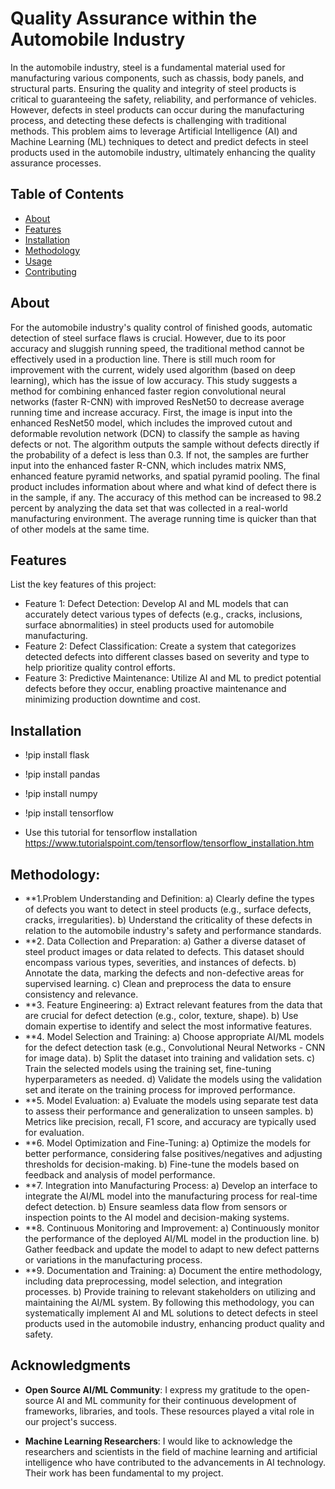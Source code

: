 # Quality Assurance within the Automobile Industry
In the automobile industry, steel is a fundamental material used for manufacturing various components, such as chassis, body panels, and structural parts. Ensuring the quality and integrity of steel products is critical to guaranteeing the safety, reliability, and performance of vehicles. However, defects in steel products can occur during the manufacturing process, and detecting these defects is challenging with traditional methods. This problem aims to leverage Artificial Intelligence (AI) and Machine Learning (ML) techniques to detect and predict defects in steel products used in the automobile industry, ultimately enhancing the quality assurance processes.

## Table of Contents

- [About](#about)
- [Features](#features)
- [Installation](#installation)
- [Methodology](#Methodology)
- [Usage](#usage)
- [Contributing](#contributing)

## About
For the automobile industry's quality control of finished goods, automatic detection of steel surface flaws is crucial. However, due to its poor accuracy and sluggish running speed, the traditional method cannot be effectively used in a production line. There is still much room for improvement with the current, widely used algorithm (based on deep learning), which has the issue of low accuracy. This study suggests a method for combining enhanced faster region convolutional neural networks (faster R-CNN) with improved ResNet50 to decrease average running time and increase accuracy. First, the image is input into the enhanced ResNet50 model, which includes the improved cutout and deformable revolution network (DCN) to classify the sample as having defects or not. The algorithm outputs the sample without defects directly if the probability of a defect is less than 0.3. If not, the samples are further input into the enhanced faster R-CNN, which includes matrix NMS, enhanced feature pyramid networks, and spatial pyramid pooling. The final product includes information about where and what kind of defect there is in the sample, if any. The accuracy of this method can be increased to 98.2 percent by analyzing the data set that was collected in a real-world manufacturing environment. The average running time is quicker than that of other models at the same time.

## Features

List the key features of this project:
- Feature 1: Defect Detection: Develop AI and ML models that can accurately detect various types of defects (e.g., cracks, inclusions, surface abnormalities) in steel products used for automobile manufacturing.
- Feature 2: Defect Classification: Create a system that categorizes detected defects into different classes based on severity and type to help prioritize quality control efforts.
- Feature 3: Predictive Maintenance: Utilize AI and ML to predict potential defects before they occur, enabling proactive maintenance and minimizing production downtime and cost.

## Installation
- !pip install flask
- !pip install pandas
- !pip install numpy
- !pip install tensorflow  

- Use this tutorial for tensorflow  installation https://www.tutorialspoint.com/tensorflow/tensorflow_installation.htm

## Methodology:
- **1.Problem Understanding and Definition: 
a)	Clearly define the types of defects you want to detect in steel products (e.g., surface defects, cracks, irregularities).
b)	Understand the criticality of these defects in relation to the automobile industry's safety and performance standards.
- **2. Data Collection and Preparation:
a) Gather a diverse dataset of steel product images or data related to defects. This dataset should encompass various types, severities, and instances of defects.
b) Annotate the data, marking the defects and non-defective areas for supervised learning.
c) Clean and preprocess the data to ensure consistency and relevance.
- **3. Feature Engineering:
a) Extract relevant features from the data that are crucial for defect detection (e.g., color, texture, shape).
b) Use domain expertise to identify and select the most informative features.
- **4. Model Selection and Training:
a) Choose appropriate AI/ML models for the defect detection task (e.g., Convolutional Neural Networks - CNN for image data).
b) Split the dataset into training and validation sets.
c) Train the selected models using the training set, fine-tuning hyperparameters as needed.
d) Validate the models using the validation set and iterate on the training process for improved performance.
- **5. Model Evaluation:
a) Evaluate the models using separate test data to assess their performance and generalization to unseen samples.
b) Metrics like precision, recall, F1 score, and accuracy are typically used for evaluation.
- **6. Model Optimization and Fine-Tuning:
a) Optimize the models for better performance, considering false positives/negatives and adjusting thresholds for decision-making.
b) Fine-tune the models based on feedback and analysis of model performance.
- **7. Integration into Manufacturing Process:
a) Develop an interface to integrate the AI/ML model into the manufacturing process for real-time defect detection.
b) Ensure seamless data flow from sensors or inspection points to the AI model and decision-making systems.
- **8. Continuous Monitoring and Improvement:
a) Continuously monitor the performance of the deployed AI/ML model in the production line.
b) Gather feedback and update the model to adapt to new defect patterns or variations in the manufacturing process.
- **9. Documentation and Training:
a) Document the entire methodology, including data preprocessing, model selection, and integration processes.
b) Provide training to relevant stakeholders on utilizing and maintaining the AI/ML system.
By following this methodology, you can systematically implement AI and ML solutions to detect defects in steel products used in the automobile industry, enhancing product quality and safety.

## Acknowledgments
- **Open Source AI/ML Community**: I express my gratitude to the open-source AI and ML community for their continuous development of frameworks, libraries, and tools. These resources played a vital role in our project's success.

- **Machine Learning Researchers**: I would like to acknowledge the researchers and scientists in the field of machine learning and artificial intelligence who have contributed to the advancements in AI technology. Their work has been fundamental to my project.
